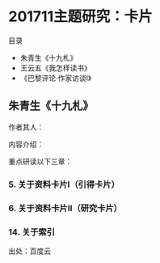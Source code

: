 # 201711主题研究：卡片 #

目录

- 朱青生《十九札》
- 王云五《我怎样读书》
- 《巴黎评论·作家访谈I》


## 朱青生《十九札》 ##

作者其人：



内容介绍：



重点研读以下三章：

### 5. 关于资料卡片I（引得卡片） ###

### 6. 关于资料卡片II（研究卡片） ###

### 14. 关于索引 ###


出处：百度云